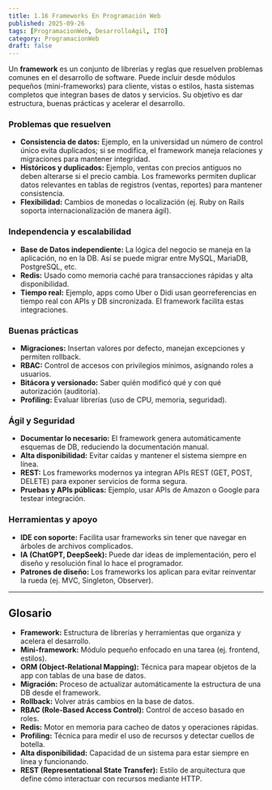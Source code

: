 ```yaml
---
title: 1.16 Frameworks En Programación Web
published: 2025-09-26
tags: [ProgramacionWeb, DesarrolloAgil, ITO]
category: ProgramacionWeb
draft: false
---
```


Un **framework** es un conjunto de librerías y reglas que resuelven problemas comunes en el desarrollo de software. Puede incluir desde módulos pequeños (mini-frameworks) para cliente, vistas o estilos, hasta sistemas completos que integran bases de datos y servicios. Su objetivo es dar estructura, buenas prácticas y acelerar el desarrollo.

### Problemas que resuelven

* **Consistencia de datos:** Ejemplo, en la universidad un número de control único evita duplicados; si se modifica, el framework maneja relaciones y migraciones para mantener integridad.
* **Históricos y duplicados:** Ejemplo, ventas con precios antiguos no deben alterarse si el precio cambia. Los frameworks permiten duplicar datos relevantes en tablas de registros (ventas, reportes) para mantener consistencia.
* **Flexibilidad:** Cambios de monedas o localización (ej. Ruby on Rails soporta internacionalización de manera ágil).

### Independencia y escalabilidad

* **Base de Datos independiente:** La lógica del negocio se maneja en la aplicación, no en la DB. Así se puede migrar entre MySQL, MariaDB, PostgreSQL, etc.
* **Redis:** Usado como memoria caché para transacciones rápidas y alta disponibilidad.
* **Tiempo real:** Ejemplo, apps como Uber o Didi usan georreferencias en tiempo real con APIs y DB sincronizada. El framework facilita estas integraciones.

### Buenas prácticas

* **Migraciones:** Insertan valores por defecto, manejan excepciones y permiten rollback.
* **RBAC:** Control de accesos con privilegios mínimos, asignando roles a usuarios.
* **Bitácora y versionado:** Saber quién modificó qué y con qué autorización (auditoría).
* **Profiling:** Evaluar librerías (uso de CPU, memoria, seguridad).

### Ágil y Seguridad

* **Documentar lo necesario:** El framework genera automáticamente esquemas de DB, reduciendo la documentación manual.
* **Alta disponibilidad:** Evitar caídas y mantener el sistema siempre en línea.
* **REST:** Los frameworks modernos ya integran APIs REST (GET, POST, DELETE) para exponer servicios de forma segura.
* **Pruebas y APIs públicas:** Ejemplo, usar APIs de Amazon o Google para testear integración.

### Herramientas y apoyo

* **IDE con soporte:** Facilita usar frameworks sin tener que navegar en árboles de archivos complicados.
* **IA (ChatGPT, DeepSeek):** Puede dar ideas de implementación, pero el diseño y resolución final lo hace el programador.
* **Patrones de diseño:** Los frameworks los aplican para evitar reinventar la rueda (ej. MVC, Singleton, Observer).

---

## Glosario

* **Framework:** Estructura de librerías y herramientas que organiza y acelera el desarrollo.
* **Mini-framework:** Módulo pequeño enfocado en una tarea (ej. frontend, estilos).
* **ORM (Object-Relational Mapping):** Técnica para mapear objetos de la app con tablas de una base de datos.
* **Migración:** Proceso de actualizar automáticamente la estructura de una DB desde el framework.
* **Rollback:** Volver atrás cambios en la base de datos.
* **RBAC (Role-Based Access Control):** Control de acceso basado en roles.
* **Redis:** Motor en memoria para cacheo de datos y operaciones rápidas.
* **Profiling:** Técnica para medir el uso de recursos y detectar cuellos de botella.
* **Alta disponibilidad:** Capacidad de un sistema para estar siempre en línea y funcionando.
* **REST (Representational State Transfer):** Estilo de arquitectura que define cómo interactuar con recursos mediante HTTP.

